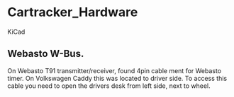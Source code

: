 # Cartracker_Hardware
KiCad

## Webasto W-Bus.
On Webasto T91 transmitter/receiver, found 4pin cable ment for Webasto timer. On Volkswagen Caddy this was located to driver side.
To access this cable you need to open the drivers desk from left side, next to wheel.
